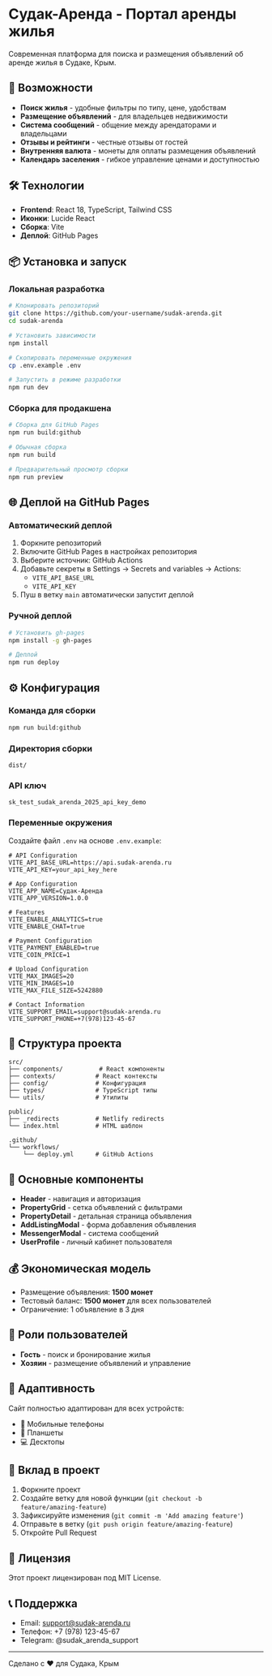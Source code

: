 # Судак-Аренда - Портал аренды жилья

Современная платформа для поиска и размещения объявлений об аренде жилья в Судаке, Крым.

## 🚀 Возможности

- **Поиск жилья** - удобные фильтры по типу, цене, удобствам
- **Размещение объявлений** - для владельцев недвижимости
- **Система сообщений** - общение между арендаторами и владельцами
- **Отзывы и рейтинги** - честные отзывы от гостей
- **Внутренняя валюта** - монеты для оплаты размещения объявлений
- **Календарь заселения** - гибкое управление ценами и доступностью

## 🛠 Технологии

- **Frontend**: React 18, TypeScript, Tailwind CSS
- **Иконки**: Lucide React
- **Сборка**: Vite
- **Деплой**: GitHub Pages

## 📦 Установка и запуск

### Локальная разработка

```bash
# Клонировать репозиторий
git clone https://github.com/your-username/sudak-arenda.git
cd sudak-arenda

# Установить зависимости
npm install

# Скопировать переменные окружения
cp .env.example .env

# Запустить в режиме разработки
npm run dev
```

### Сборка для продакшена

```bash
# Сборка для GitHub Pages
npm run build:github

# Обычная сборка
npm run build

# Предварительный просмотр сборки
npm run preview
```

## 🌐 Деплой на GitHub Pages

### Автоматический деплой

1. Форкните репозиторий
2. Включите GitHub Pages в настройках репозитория
3. Выберите источник: GitHub Actions
4. Добавьте секреты в Settings → Secrets and variables → Actions:
   - `VITE_API_BASE_URL`
   - `VITE_API_KEY`
5. Пуш в ветку `main` автоматически запустит деплой

### Ручной деплой

```bash
# Установить gh-pages
npm install -g gh-pages

# Деплой
npm run deploy
```

## ⚙️ Конфигурация

### Команда для сборки
```bash
npm run build:github
```

### Директория сборки
```
dist/
```

### API ключ
```
sk_test_sudak_arenda_2025_api_key_demo
```

### Переменные окружения

Создайте файл `.env` на основе `.env.example`:

```env
# API Configuration
VITE_API_BASE_URL=https://api.sudak-arenda.ru
VITE_API_KEY=your_api_key_here

# App Configuration
VITE_APP_NAME=Судак-Аренда
VITE_APP_VERSION=1.0.0

# Features
VITE_ENABLE_ANALYTICS=true
VITE_ENABLE_CHAT=true

# Payment Configuration
VITE_PAYMENT_ENABLED=true
VITE_COIN_PRICE=1

# Upload Configuration
VITE_MAX_IMAGES=20
VITE_MIN_IMAGES=10
VITE_MAX_FILE_SIZE=5242880

# Contact Information
VITE_SUPPORT_EMAIL=support@sudak-arenda.ru
VITE_SUPPORT_PHONE=+7(978)123-45-67
```

## 📁 Структура проекта

```
src/
├── components/          # React компоненты
├── contexts/           # React контексты
├── config/             # Конфигурация
├── types/              # TypeScript типы
└── utils/              # Утилиты

public/
├── _redirects          # Netlify redirects
└── index.html          # HTML шаблон

.github/
└── workflows/
    └── deploy.yml      # GitHub Actions
```

## 🎯 Основные компоненты

- **Header** - навигация и авторизация
- **PropertyGrid** - сетка объявлений с фильтрами
- **PropertyDetail** - детальная страница объявления
- **AddListingModal** - форма добавления объявления
- **MessengerModal** - система сообщений
- **UserProfile** - личный кабинет пользователя

## 💰 Экономическая модель

- Размещение объявления: **1500 монет**
- Тестовый баланс: **1500 монет** для всех пользователей
- Ограничение: 1 объявление в 3 дня

## 🔐 Роли пользователей

- **Гость** - поиск и бронирование жилья
- **Хозяин** - размещение объявлений и управление

## 📱 Адаптивность

Сайт полностью адаптирован для всех устройств:
- 📱 Мобильные телефоны
- 📱 Планшеты  
- 💻 Десктопы

## 🤝 Вклад в проект

1. Форкните проект
2. Создайте ветку для новой функции (`git checkout -b feature/amazing-feature`)
3. Зафиксируйте изменения (`git commit -m 'Add amazing feature'`)
4. Отправьте в ветку (`git push origin feature/amazing-feature`)
5. Откройте Pull Request

## 📄 Лицензия

Этот проект лицензирован под MIT License.

## 📞 Поддержка

- Email: support@sudak-arenda.ru
- Телефон: +7 (978) 123-45-67
- Telegram: @sudak_arenda_support

---

Сделано с ❤️ для Судака, Крым